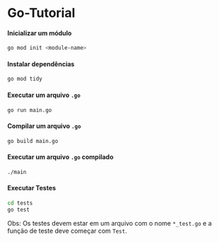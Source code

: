 # Go-Tutorial

#### Inicializar um módulo

```bash
go mod init <module-name>
```

#### Instalar dependências

```bash
go mod tidy
```

#### Executar um arquivo `.go`

```bash
go run main.go
```

#### Compilar um arquivo `.go`

```bash
go build main.go
```

#### Executar um arquivo `.go` compilado

```bash
./main
```

#### Executar Testes

```bash 
cd tests  
go test
```

Obs: Os testes devem estar em um arquivo com o nome `*_test.go` e a função de teste deve começar com `Test`.